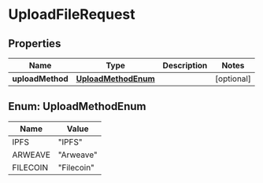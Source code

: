 

# UploadFileRequest


## Properties

Name | Type | Description | Notes
------------ | ------------- | ------------- | -------------
**uploadMethod** | [**UploadMethodEnum**](#UploadMethodEnum) |  |  [optional]



## Enum: UploadMethodEnum

Name | Value
---- | -----
IPFS | &quot;IPFS&quot;
ARWEAVE | &quot;Arweave&quot;
FILECOIN | &quot;Filecoin&quot;



